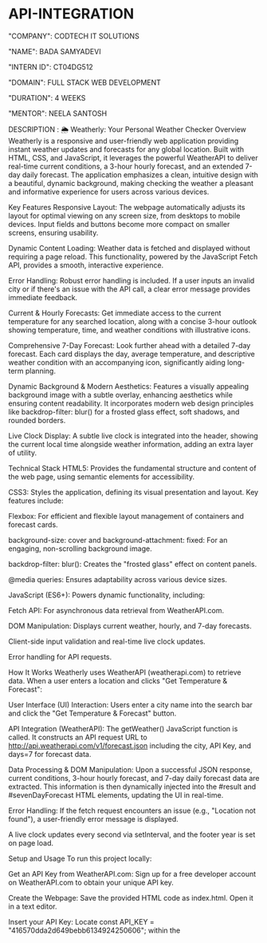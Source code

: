 # API-INTEGRATION

"COMPANY": CODTECH IT SOLUTIONS

"NAME": BADA SAMYADEVI

"INTERN ID": CT04DG512

"DOMAIN": FULL STACK WEB DEVELOPMENT

"DURATION": 4 WEEKS

"MENTOR": NEELA SANTOSH

DESCRIPTION :
🌦️ Weatherly: Your Personal Weather Checker
Overview
Weatherly is a responsive and user-friendly web application providing instant weather updates and forecasts for any global location. Built with HTML, CSS, and JavaScript, it leverages the powerful WeatherAPI to deliver real-time current conditions, a 3-hour hourly forecast, and an extended 7-day daily forecast. The application emphasizes a clean, intuitive design with a beautiful, dynamic background, making checking the weather a pleasant and informative experience for users across various devices.

Key Features
Responsive Layout: The webpage automatically adjusts its layout for optimal viewing on any screen size, from desktops to mobile devices. Input fields and buttons become more compact on smaller screens, ensuring usability.

Dynamic Content Loading: Weather data is fetched and displayed without requiring a page reload. This functionality, powered by the JavaScript Fetch API, provides a smooth, interactive experience.

Error Handling: Robust error handling is included. If a user inputs an invalid city or if there's an issue with the API call, a clear error message provides immediate feedback.

Current & Hourly Forecasts: Get immediate access to the current temperature for any searched location, along with a concise 3-hour outlook showing temperature, time, and weather conditions with illustrative icons.

Comprehensive 7-Day Forecast: Look further ahead with a detailed 7-day forecast. Each card displays the day, average temperature, and descriptive weather condition with an accompanying icon, significantly aiding long-term planning.

Dynamic Background & Modern Aesthetics: Features a visually appealing background image with a subtle overlay, enhancing aesthetics while ensuring content readability. It incorporates modern web design principles like backdrop-filter: blur() for a frosted glass effect, soft shadows, and rounded borders.

Live Clock Display: A subtle live clock is integrated into the header, showing the current local time alongside weather information, adding an extra layer of utility.

Technical Stack
HTML5: Provides the fundamental structure and content of the web page, using semantic elements for accessibility.

CSS3: Styles the application, defining its visual presentation and layout. Key features include:

Flexbox: For efficient and flexible layout management of containers and forecast cards.

background-size: cover and background-attachment: fixed: For an engaging, non-scrolling background image.

backdrop-filter: blur(): Creates the "frosted glass" effect on content panels.

@media queries: Ensures adaptability across various device sizes.

JavaScript (ES6+): Powers dynamic functionality, including:

Fetch API: For asynchronous data retrieval from WeatherAPI.com.

DOM Manipulation: Displays current weather, hourly, and 7-day forecasts.

Client-side input validation and real-time live clock updates.

Error handling for API requests.

How It Works
Weatherly uses WeatherAPI (weatherapi.com) to retrieve data. When a user enters a location and clicks "Get Temperature & Forecast":

User Interface (UI) Interaction: Users enter a city name into the search bar and click the "Get Temperature & Forecast" button.

API Integration (WeatherAPI): The getWeather() JavaScript function is called. It constructs an API request URL to http://api.weatherapi.com/v1/forecast.json including the city, API Key, and days=7 for forecast data.

Data Processing & DOM Manipulation: Upon a successful JSON response, current conditions, 3-hour hourly forecast, and 7-day daily forecast data are extracted. This information is then dynamically injected into the #result and #sevenDayForecast HTML elements, updating the UI in real-time.

Error Handling: If the fetch request encounters an issue (e.g., "Location not found"), a user-friendly error message is displayed.

A live clock updates every second via setInterval, and the footer year is set on page load.

Setup and Usage
To run this project locally:

Get an API Key from WeatherAPI.com: Sign up for a free developer account on WeatherAPI.com to obtain your unique API key.

Create the Webpage: Save the provided HTML code as index.html. Open it in a text editor.

Insert your API Key: Locate const API_KEY = "416570dda2d649bebb6134924250606"; within the <script> tags and replace the placeholder with your actual API key.

Open in browser: Simply double-click index.html. Enter a location (e.g., "Paris") and click "Get Temperature & Forecast".
